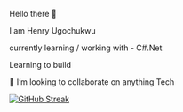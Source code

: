 Hello there 🤚 

I am Henry Ugochukwu

currently learning / working with - C#.Net 

Learning to build

👯 I’m looking to collaborate on anything Tech

[![GitHub Streak](https://github-readme-streak-stats.herokuapp.com?user=Henrymenez&exclude_days=Sun%2CSat)](https://git.io/streak-stats)
